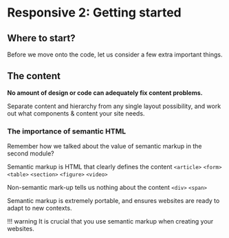 # Responsive 2: Getting started



## Where to start?

Before we move onto the code, let us consider a few extra important things. 



## The content 
**No amount of design or code can adequately fix content problems.**

Separate content and hierarchy from any single layout possibility, and work out what components & content your site needs.




### The importance of semantic HTML
Remember how we talked about the value of semantic markup in the second module?

Semantic markup is HTML that clearly defines the content `<article>` `<form>` `<table>` `<section>` `<figure>` `<video>`

Non-semantic mark-up tells us nothing about the content `<div>` `<span>`

Semantic markup is extremely portable, and ensures websites are ready to adapt to new contexts. 

!!! warning
    It is crucial that you use semantic markup when creating your websites. 





